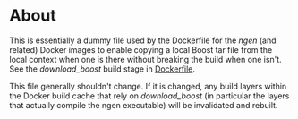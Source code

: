 # About

This is essentially a dummy file used by the Dockerfile for the _ngen_ (and related) Docker images to enable copying a local Boost tar file from the local context when one is there without breaking the build when one isn't.  See the _download_boost_ build stage in [Dockerfile](./Dockerfile).

This file generally shouldn't change.  If it is changed, any build layers within the Docker build cache that rely on _download_boost_ (in particular the layers that actually compile the ngen executable) will be invalidated and rebuilt.
